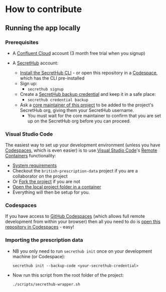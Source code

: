 # How to contribute

## Running the app locally

### Prerequisites

- A [Confluent Cloud](https://www.confluent.io/confluent-cloud) account 
(3 month free trial when you signup)

- A [SecretHub](https://secrethub.io/) account:
  - [Install the SecretHub CLI](https://secrethub.io/docs/reference/cli/install/) - or open this repository in a [Codespace](https://github.com/features/codespaces/), which has the CLI pre-installed
  - Sign up:
    - `secrethub signup`
  - Create a [SecretHub backup credential](https://secrethub.io/docs/reference/cli/credential/#backup)
    and keep it in a safe place:
    - `secrethub credential backup` 
  - Ask a [core maintainer of this project](CODEOWNERS) to be added to the project's SecretHub org, giving them your SecretHub username.
    - You must wait for the core maintainer to confirm that you are set up on the SecretHub org before you can proceed.


### Visual Studio Code

The easiest way to set up your development environment (unless you have [Codespaces](https://github.com/features/codespaces/), which is even easier) is to use [Visual Studio Code](https://code.visualstudio.com/)'s [Remote Containers](https://code.visualstudio.com/docs/remote/containers) functionality:
  * [System requirements](https://code.visualstudio.com/docs/remote/containers#_system-requirements)
  * Checkout the `british-prescription-data` project if you are a collaborator on the project
  * Or [Fork the project](https://docs.github.com/en/github/collaborating-with-issues-and-pull-requests/working-with-forks) if you are not
  * [Open the local project folder in a container](https://code.visualstudio.com/docs/remote/containers#_quick-start-open-an-existing-folder-in-a-container)
  * Everything will then be setup for you.


### Codespaces

If you have access to [GitHub Codespaces](https://github.com/features/codespaces/) (which allows full remote
development from within your browser) then all you need to do is [open this repository in Codespaces](https://github.com/codespaces) - easy!


### Importing the prescription data

- NB you only need to run `secrethub init` once on your development machine (or Codespace):

  `secrethub init --backup-code <your-secrethub-credential>`

- Now run this script from the root folder of the project:

  `./scripts/secrethub-wrapper.sh`
  